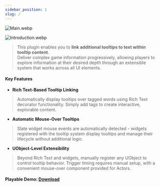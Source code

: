 ```yaml
---
sidebar_position: 1
slug: /
---
```

![Main.webp](/assets/Main.webp)

![Introduction.webp](/assets/Introduction/Introduction.webp)

> This plugin enables you to **link additional tooltips to text within tooltip content**.  
> Deliver complex game information progressively, allowing players to explore information at their desired depth through an extensible system that works across all UI elements.

#### **Key Features**

- **Rich Text-Based Tooltip Linking**

> Automatically display tooltips over tagged words using Rich Text decorator functionality. Simply add tags to create interactive, explorable content.

- **Automatic Mouse-Over Tooltips**

> Slate widget mouse events are automatically detected - widgets registered with the tooltip system display tooltips and manage their lifecycle without additional logic.

- **UObject-Level Extensibility**

> Beyond Rich Text and widgets, manually register any UObject to control tooltip behavior. Trigger timing requires manual setup, with a convenient mouse-over component provided for Actors.

#### **Playable Demo:** [Download](https://drive.google.com/file/d/1whF9vxrPeLvyydAoU8f4zokTZSpMLy3n/view?usp=sharing)
